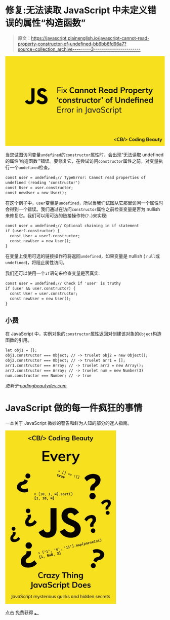 # 修复:无法读取 JavaScript 中未定义错误的属性“构造函数”

> 原文：<https://javascript.plainenglish.io/javascript-cannot-read-property-constructor-of-undefined-bb6bb6fd96a7?source=collection_archive---------3----------------------->

![](img/490a16117816fe79ef8a3c6ee4b2446f.png)

当您试图访问变量`undefined`的`constructor`属性时，会出现“无法读取 undefined 的属性‘构造函数’”错误。要修复它，在尝试访问`constructor`属性之前，对变量执行一个`undefined`检查。

```
const user = undefined;// TypeError: Cannot read properties of undefined (reading 'constructor')
const User = user.constructor;
const newUser = new User();
```

在这个例子中，`user`变量是`undefined`，所以当我们试图从它那里访问一个属性时会得到一个错误。我们通过在访问`constructor`属性之前检查变量是否为 nullish 来修复它。我们可以用可选的链接操作符(`?.`)来实现:

```
const user = undefined;// Optional chaining in if statement
if (user?.constructor) {
  const User = user?.constructor;
  const newUser = new User();
}
```

在变量上使用可选的链接操作符将返回`undefined`，如果变量是 nullish ( `null`或`undefined`)，将阻止属性访问。

我们还可以使用一个`if`语句来检查变量是否真实:

```
const user = undefined;// Check if 'user' is truthy
if (user && user.constructor) {
  const User = user.constructor;
  const newUser = new User();
}
```

## 小费

在 JavaScript 中，实例对象的`constructor`属性返回对创建该对象的`Object`构造函数的引用。

```
let obj1 = {};
obj1.constructor === Object; // -> truelet obj2 = new Object();
obj2.constructor === Object; // -> truelet arr1 = [];
arr1.constructor === Array; // -> truelet arr2 = new Array();
arr2.constructor === Array; // -> truelet num = new Number(3)
num.constructor === Number; // -> true
```

*更新于:*[*codingbeautydev.com*](https://cbdev.link/0b5c4b)

# JavaScript 做的每一件疯狂的事情

一本关于 JavaScript 微妙的警告和鲜为人知的部分的迷人指南。

![](img/c540b3073d35ba821d506504618c25a3.png)

点击 免费获得 [**。**](https://codingbeautydev.com/crazy-js-book/)
